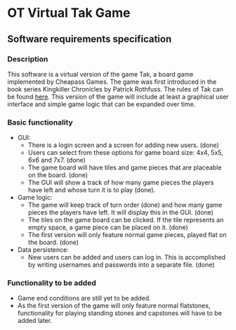 # OT Virtual Tak Game

## Software requirements specification

### Description

This software is a virtual version of the game Tak, a board game implemented by Cheapass Games. The game was first introduced in the book series Kingkiller Chronicles by Patrick Rothfuss. The rules of Tak can be found [here](http://cheapass.com/wp-content/uploads/2016/07/Tak-Beta-Rules.pdf). This version of the game will include at least a graphical user interface and simple game logic that can be expanded over time.

### Basic functionality

- GUI:
	- There is a login screen and a screen for adding new users. (done)
	- Users can select from these options for game board size: 4x4, 5x5, 6x6 and 7x7. (done)
	- The game board will have tiles and game pieces that are placeable on the board. (done)
	- The GUI will show a track of how many game pieces the players have left and whose turn it is to play (done).
- Game logic:
	- The game will keep track of turn order (done) and how many game pieces the players have left. It will display this in the GUI. (done)
	- The tiles on the game board can be clicked. If the tile represents an empty space, a game piece can be placed on it.  (done)
	- The first version will only feature normal game pieces, played flat on the board. (done) 
- Data persistence:
	- New users can be added and users can log in. This is accomplished by writing usernames and passwords into a separate file. (done)

### Functionality to be added

- Game end conditions are still yet to be added.
- As the first version of the game will only feature normal flatstones, functionality for playing standing stones and capstones will have to be added later.

